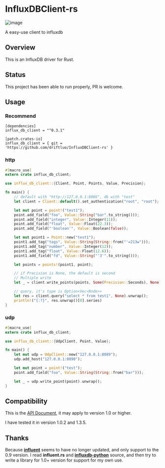# InfluxDBClient-rs

![image](https://img.shields.io/crates/v/influx_db_client.svg)

A easy-use client to influxdb

## Overview

This is an InfluxDB driver for Rust.

## Status

This project has been able to run properly, PR is welcome.

## Usage

### Recommend

```
[dependencies]
influx_db_client = "^0.3.1"

[patch.crates-io]
influx_db_client = { git = 'https://github.com/driftluo/InfluxDBClient-rs' }
```

### http

```Rust
#[macro_use]
extern crate influx_db_client;

use influx_db_client::{Client, Point, Points, Value, Precision};

fn main() {
    // default with "http://127.0.0.1:8086", db with "test"
    let client = Client::default().set_authentication("root", "root");

    let mut point = point!("test1");
    point.add_field("foo", Value::String("bar".to_string()));
    point.add_field("integer", Value::Integer(11));
    point.add_field("float", Value::Float(22.3));
    point.add_field("'boolean'", Value::Boolean(false));

    let mut point1 = Point::new("test1");
    point1.add_tag("tags", Value::String(String::from("'=213w")));
    point1.add_tag("number", Value::Integer(12));
    point1.add_tag("float", Value::Float(12.6));
    point1.add_field("fd", Value::String("'3'".to_string()));

    let points = points!(point1, point);

    // if Precision is None, the default is second
    // Multiple write
    let _ = client.write_points(points, Some(Precision::Seconds), None).unwrap();

    // query, it's type is Option<Vec<Node>>
    let res = client.query("select * from test1", None).unwrap();
    println!("{:?}", res.unwrap()[0].series)
}
```

### udp

```Rust
#[macro_use]
extern crate influx_db_client;

use influx_db_client::{UdpClient, Point, Value};

fn main() {
    let mut udp = UdpClient::new("127.0.0.1:8089");
    udp.add_host("127.0.0.1:8090");

    let mut point = point!("test");
    point.add_field("foo", Value::String(String::from("bar")));

    let _ = udp.write_point(point).unwrap();
}
```

## Compatibility

This is the [API Document](https://docs.influxdata.com/influxdb/v1.2/tools/api/), it may apply to version 1.0 or higher.

I have tested it in version 1.0.2 and 1.3.5.

## Thanks

Because [**influent**](https://github.com/gobwas/influent.rs) seems to have no longer updated, and only support to the 0.9 version. I read **influent.rs** and [**influxdb-python**](https://github.com/influxdata/influxdb-python) source, and then try to write a library for 1.0+ version for support for my own use.
